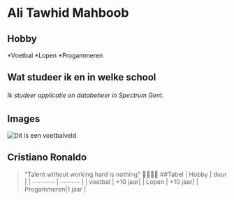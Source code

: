 # Ali Tawhid Mahboob
## Hobby
*Voetbal
*Lopen
*Progammeren
## Wat studeer ik en in welke school
###### Ik studeer applicatie en databeheer in Spectrum Gent.
## Images
![Dit is een voetbalveld](https://www.pexels.com/nl-nl/foto/groen-en-blauw-voetbalveld-3845970/)
## Cristiano Ronaldo
>"Talent without working hard is nothing" :goat::goat::goat::goat:
##Tabel
| Hobby    |  duur   |
| -------- | ------- |
| voetbal  | +10 jaar|
| Lopen    | +10 jaar|
| Progammeren|1 jaar |


